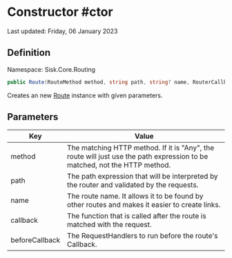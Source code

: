 # Constructor #ctor
Last updated: Friday, 06 January 2023

## Definition
Namespace: Sisk.Core.Routing

```csharp
public Route(RouteMethod method, string path, string? name, RouterCallback callback, IRequestHandler[]? beforeCallback)
```

Creates an new [Route](/spec/Sisk/Core/Routing/Route) instance with given parameters.

## Parameters

| Key | Value |
| --- | --- |
| method | The matching HTTP method. If it is "Any", the route will just use the path expression to be matched, not the HTTP method. | 
| path | The path expression that will be interpreted by the router and validated by the requests. | 
| name | The route name. It allows it to be found by other routes and makes it easier to create links. | 
| callback | The function that is called after the route is matched with the request. | 
| beforeCallback | The RequestHandlers to run before the route's Callback. | 

